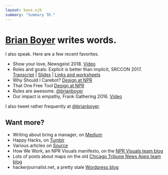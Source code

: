 ```yaml
---
layout: base.njk
summary: "Summary TK."
---
```


# [Brian Boyer](/) writes words.

I also speak. Here are a few recent favorites.

- Show your love, Newsgeist 2018. [Video](https://www.youtube.com/watch?v=e5IpYBldzHo)
- Roles and goals: Explicit is better than implicit, SRCCON 2017.<br/>[Transcript](https://2017.srccon.org/transcripts/SRCCON2017-goals-roles/) | [Slides](https://docs.google.com/presentation/d/1pPN33oy_iLS4BlZkVselMLvBXtZnyWPVbrD6flJC080/edit?usp=sharing) | [Links and worksheets](https://etherpad.opennews.org/p/SRCCON2017-goals-roles)
- Why Should I Carebot? [Design at NPR](https://npr.design/why-should-i-carebot-593221f7b8ee)
- That One Free Tool [Design at NPR](https://npr.design/that-one-free-tool-ab585438696d)
- Rules are awesome. [@brianboyer](https://medium.com/@brianboyer/rules-are-awesome-4874307fe14f)
- Our impact is empathy, Frank Gathering 2016. [Video](https://vimeo.com/156777701)

I also tweet rather frequently at [@brianboyer](https://twitter.com/brianboyer).

## Want more?

- Writing about bring a manager, on [Medium](https://medium.com/@brianboyer)
- Happy Hacks, on [Tumblr](http://happyhacks.tumblr.com/)
- Various articles on [Source](https://source.opennews.org/people/brian-boyer/)
- How We Work, an NPR Visuals manifesto, on the [NPR Visuals team blog](http://blog.apps.npr.org/2014/06/04/how-we-work.html)
- Lots of posts about maps on the old [Chicago Tribune News Apps team blog](https://newsapps.wordpress.com/author/bboyer/)
- hackerjournalist.net, a pretty stale [Wordpress blog](https://hackerjournalist.net/)
